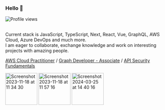 ### Hello 🐙

![Profile views](https://komarev.com/ghpvc/?username=martiniucanastasia&color=green)

<br/>
Current stack is JavaScript, TypeScript, Next, React, Vue, GraphQL, AWS Cloud, Azure DevOps and much more.
<br/>
I am eager to collaborate, exchange knowledge and work on interesting projects with amazing people.

<br/>

[AWS Cloud Practitioner](https://www.credly.com/badges/51ca1197-2374-4379-aee5-ea9356176354) / [Graph Developer - Associate](https://www.apollographql.com/tutorials/certifications/3b9c0770-1887-4432-b687-42ce60ec066e) / [API Security Fundamentals](https://www.credly.com/badges/60189fce-3d28-4e5e-8bca-a0ea816f6a8e/public_url) 
<br>

<img width="100" alt="Screenshot 2023-11-18 at 11 34 30" src="https://github.com/martiniucanastasia/martiniucanastasia/assets/86486215/7a1525c7-db22-4b9c-a021-e3bc92d1f2fc">
<img width="100" alt="Screenshot 2023-11-18 at 11 57 16" src="https://github.com/martiniucanastasia/martiniucanastasia/assets/86486215/3f388bcf-59e4-4a65-ba17-a737b8cec059">
<img width="100" alt="Screenshot 2024-03-25 at 14 40 16" src="https://github.com/martiniucanastasia/martiniucanastasia/assets/86486215/5f61ab36-38a8-43ac-b2dd-07f7575e4666">
